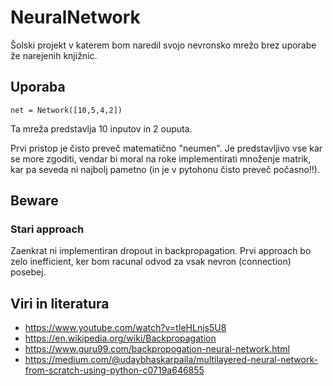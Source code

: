 # NeuralNetwork

Šolski projekt v katerem bom naredil svojo nevronsko mrežo brez uporabe že narejenih knjižnic.

## Uporaba

`net = Network([10,5,4,2])`

Ta mreža predstavlja 10 inputov in 2 ouputa.

Prvi pristop je čisto preveč matematično "neumen". Je predstavljivo vse kar se more zgoditi, vendar bi moral na roke implementirati množenje matrik, kar pa seveda ni najbolj pametno (in je v pytohonu čisto preveč počasno!!).

## Beware

### Stari approach

Zaenkrat ni implementiran dropout in backpropagation.
Prvi approach bo zelo inefficient, ker bom racunal odvod za vsak nevron (connection) posebej.

## Viri in literatura

- https://www.youtube.com/watch?v=tIeHLnjs5U8
- https://en.wikipedia.org/wiki/Backpropagation
- https://www.guru99.com/backpropogation-neural-network.html
- https://medium.com/@udaybhaskarpaila/multilayered-neural-network-from-scratch-using-python-c0719a646855
